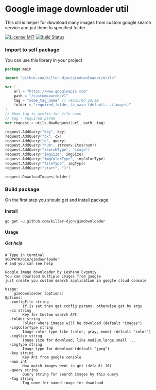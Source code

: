 # Google image downloader util
This util is helper for download many images from custom google search service and put them to specified folder

[![License MIT](https://img.shields.io/apm/l/vim-mode.svg)](https://en.wikipedia.org/wiki/MIT_License)
[![Build Status](https://travis-ci.com/killer-djon/gimdownloader.svg?branch=master)](https://travis-ci.com/killer-djon/gimdownloader)


### Import to self package
You can use this library in your project
```go
package main

import "github.com/killer-djon/gimdownloader/utils"

var (
    url = "https://www.googleapis.com"
    path = "/customsearch/v1"
    tag = "some_tag_name" // required param
    folder = "required_folder_to_save (default: ./images)"
)
// When tag is prefix for file name
// tag - required param
var request = utils.NewRequest(url, path, tag)

request.AddQuery("key", key)
request.AddQuery("cx", cx)
request.AddQuery("q", query)
request.AddQuery("num", strconv.Itoa(num))
request.AddQuery("searchType", "image")
request.AddQuery("imgSize", imgSize)
request.AddQuery("imgColorType", imgColorType)
request.AddQuery("fileType", imgType)
request.AddQuery("start", "1")

request.DownloadImages(folder)
```

### Build package
On the first step you should get and install package
#### Install
```
go get -u github.com/killer-djon/gimdownloader
```

#### Usage
##### Get help
```
# Type in terminal
$GOPATH/bin/gimdownloader
# and you can see help

Google image downloader by Leshanu Evgeniy
You can download multiple images from google
just create you custom search application in google cloud console

Usage:
	gimdownloader [options] 
Options:
  -configFile string
    	If is set then get config params, otherwise get by args
  -cx string
    	Key for Custom search API
  -folder string
    	Folder where images will be download (default "images")
  -imgColorType string
    	Image color type like (color, gray, mono) (default "color")
  -imgSize string
    	Image size for download, like medium,large,small ...
  -imgType string
    	Image type for download (default "jpeg")
  -key string
    	Key API from google console
  -num int
    	How match images went to get (default 10)
  -query string
    	Query string for search images by this query
  -tag string
    	Tag name for named image for download
```